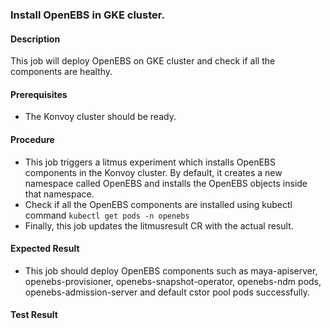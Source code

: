 ### Install OpenEBS in GKE cluster.

#### Description

This job will deploy OpenEBS on GKE cluster and check if all the components are healthy.

#### Prerequisites

- The Konvoy cluster should be ready.

#### Procedure

- This job triggers a litmus experiment which installs OpenEBS components in the Konvoy cluster. By default, it creates a new namespace called OpenEBS and installs the OpenEBS objects inside that namespace.
- Check if all the OpenEBS components are installed using kubectl command `kubectl get pods -n openebs`
- Finally, this job updates the litmusresult CR with the actual result.

#### Expected Result

- This job should deploy OpenEBS components such as maya-apiserver, openebs-provisioner, openebs-snapshot-operator, openebs-ndm pods, openebs-admission-server and default cstor pool pods successfully.

#### Test Result
